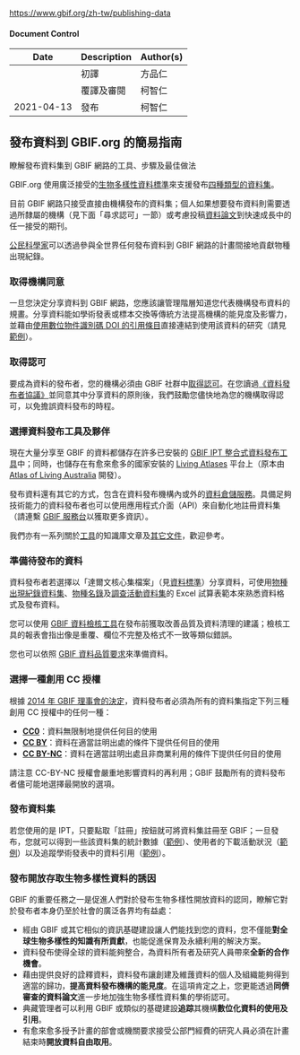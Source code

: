 https://www.gbif.org/zh-tw/publishing-data

#### Document Control
| Date | Description | Author(s) |
| ---- | ----------- | --------- |
|      | 初譯        | 方品仁    |
| | 覆譯及審閱  | 柯智仁    |
| 2021-04-13 | 發布  | 柯智仁    |

## 發布資料到 GBIF.org 的簡易指南

瞭解發布資料集到 GBIF 網路的工具、步驟及最佳做法

GBIF.org 使用廣泛接受的[生物多樣性資料標準](https://www.gbif.org/zh-tw/standards)來支援發布[四種類型的資料集](https://www.gbif.org/zh-tw/dataset-classes)。

目前 GBIF 網路只接受直接由機構發布的資料集；個人如果想要發布資料則需要透過所隸屬的機構（見下面「尋求認可」一節）或考慮投稿[資料論文](https://www.gbif.org/zh-tw/data-papers)到快速成長中的任一接受的期刊。

[公民科學家](https://www.gbif.org/zh-tw/citizen-science)可以透過參與全世界任何發布資料到 GBIF 網路的計畫間接地貢獻物種出現紀錄。

### 取得機構同意

一旦您決定分享資料到 GBIF 網路，您應該讓管理階層知道您代表機構發布資料的規畫。分享資料能如學術發表或標本交換等傳統方法提高機構的能見度及影響力，並藉由[使用數位物件識別碼 DOI 的引用條目](https://demo.gbif.org/citation-guidelines)直接連結到使用該資料的研究（請見[範例](https://www.gbif.org/zh-tw/resource/search?contentType=literature&gbifDatasetKey=50c9509d-22c7-4a22-a47d-8c48425ef4a7)）。

### 取得認可

要成為資料的發布者，您的機構必須由 GBIF 社群中[取得認可](https://www.gbif.org/zh-tw/become-a-publisher)。在您讀過[《資料發布者協議》](https://www.gbif.org/zh-tw/terms/data-publisher)並同意其中分享資料的原則後，我們鼓勵您儘快地為您的機構取得認可，以免擔誤資料發布的時程。

### 選擇資料發布工具及夥伴

現在大量分享至 GBIF 的資料都儲存在許多已安裝的 [GBIF IPT 整合式資料發布工具](https://www.gbif.org/zh-tw/ipt)中；同時，也儲存在有愈來愈多的國家安裝的 [Living Atlases](https://living-atlases.gbif.org) 平台上（原本由 [Atlas of Living Australia](https://www.ala.org.au) 開發）。

發布資料還有其它的方式，包含在資料發布機構內或外的[資料倉儲服務](https://www.gbif.org/zh-tw/data-hosting)。具備足夠技術能力的資料發布者也可以使用應用程式介面（API）來自動化地註冊資料集（請連繫 [GBIF 服務台](mailto:helpdesk@gbif.org)以獲取更多資訊）。

我們亦有一系列關於[工具](https://www.gbif.org/zh-tw/resource/search?contentType=tool)的知識庫文章及[其它文件](https://www.gbif.org/zh-tw/resource/search?contentType=document)，歡迎參考。

### 準備待發布的資料

資料發布者若選擇以「達爾文核心集檔案」（見[資料標準](https://www.gbif.org/zh-tw/standards)）分享資料，可使用[物種出現紀錄資料集](https://github.com/gbif/ipt/wiki/occurrenceData#templates)、[物種名錄](https://github.com/gbif/ipt/wiki/checklistData#templates)及[調查活動資料集](https://github.com/gbif/ipt/wiki/samplingEventData#templates)的 Excel 試算表範本來熟悉資料格式及發布資料。

您可以使用 [GBIF 資料檢核工具](https://www.gbif.org/zh-tw/tools/data-validator)在發布前獲取改善品質及資料清理的建議；檢核工具的報表會指出像是重覆、欄位不完整及格式不一致等類似錯誤。

您也可以依照 [GBIF 資料品質要求](https://www.gbif.org/zh-tw/data-quality-requirements)來準備資料。

### 選擇一種創用 CC 授權

根據 [2014 年 GBIF 理事會的決定](https://www.gbif.org/zh-tw/news/82363/new-approaches-to-data-licensing-and-endorsement)，資料發布者必須為所有的資料集指定下列三種創用 CC 授權中的任何一種：

- [**CC0**](https://creativecommons.org/publicdomain/zero/1.0)：資料無限制地提供任何目的使用
- [**CC BY**](https://creativecommons.org/licenses/by/4.0)：資料在適當註明出處的條件下提供任何目的使用
- [**CC BY-NC**](https://creativecommons.org/licenses/by-nc/4.0)：資料在適當註明出處且非商業利用的條件下提供任何目的使用

請注意 CC-BY-NC 授權會嚴重地影響資料的再利用；GBIF 鼓勵所有的資料發布者儘可能地選擇最開放的選項。

### 發布資料集

若您使用的是 IPT，只要點取「註冊」按鈕就可將資料集註冊至 GBIF；一旦發布，您就可以得到一些該資料集的統計數據（[範例](https://www.gbif.org/zh-tw/https://www.gbif.org/dataset/75956ee6-1a2b-4fa3-b3e8-ccda64ce6c2d/metrics)）、使用者的下載活動狀況（[範例](https://www.gbif.org/zh-tw/dataset/75956ee6-1a2b-4fa3-b3e8-ccda64ce6c2d/activity)）以及追蹤學術發表中的資料引用（[範例](https://www.gbif.org/zh-tw/resource/search?contentType=literature&gbifDatasetKey=75956ee6-1a2b-4fa3-b3e8-ccda64ce6c2d)）。

### 發布開放存取生物多樣性資料的誘因

GBIF 的重要任務之一是促進人們對於發布生物多樣性開放資料的認同，瞭解它對於發布者本身仍至於社會的廣泛各界均有益處：

- 經由 GBIF 或其它相似的資訊基礎建設讓人們能找到您的資料，您不僅能**對全球生物多樣性的知識有所貢獻**，也能促進保育及永續利用的解決方案。
- 資料發布使得全球的資料能夠整合，為資料所有者及研究人員帶來**全新的合作機會**。
- 藉由提供良好的詮釋資料，資料發布讓創建及維䕶資料的個人及組織能夠得到適當的歸功，**提高資料發布機構的能見度**。在這項肯定之上，您更能透過**同儕審查的資料論文**進一步地加強生物多樣性資料集的學術認可。
- 典藏管理者可以利用 GBIF 或類似的基礎建設**追踪**其機構**數位化資料的使用及引用**。
- 有愈來愈多授予計畫的部會或機關要求接受公部門經費的研究人員必須在計畫結束時**開放資料自由取用**。